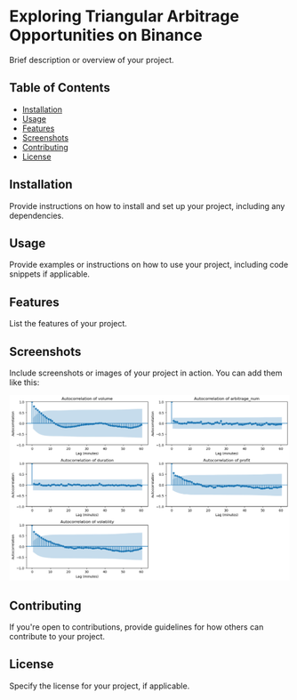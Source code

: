 # Exploring Triangular Arbitrage Opportunities on Binance

Brief description or overview of your project.

## Table of Contents
- [Installation](#installation)
- [Usage](#usage)
- [Features](#features)
- [Screenshots](#screenshots)
- [Contributing](#contributing)
- [License](#license)

## Installation

Provide instructions on how to install and set up your project, including any dependencies.

## Usage

Provide examples or instructions on how to use your project, including code snippets if applicable.

## Features

List the features of your project.

## Screenshots

Include screenshots or images of your project in action. You can add them like this:

![Screenshot 1](Images/Autocorrelation.png)

## Contributing

If you're open to contributions, provide guidelines for how others can contribute to your project.

## License

Specify the license for your project, if applicable.
